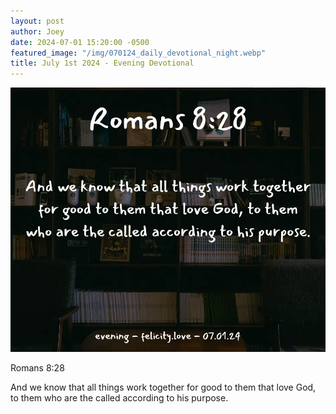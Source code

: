 ```yaml
---
layout: post
author: Joey
date: 2024-07-01 15:20:00 -0500
featured_image: "/img/070124_daily_devotional_night.webp"
title: July 1st 2024 - Evening Devotional
---
```


[![July 1st 2024 - Evening Devotional](/img/070124_daily_devotional_night.webp)](/img/070124_daily_devotional_night.webp)

<!-- verse -->

Romans 8:28

And we know that all things work together for good to them that love God, to them who are the called according to his purpose.

<!-- ad / promo -->
<!-- <hr>

Please consider purchasing a mug to support the page by clicking the image below, thank you!

[![June 19th 2024 - Evening Devotional - Mug](/img/mugs/061124_morning_mug.webp)](https://www.joeybrinkman.com/shop) -->